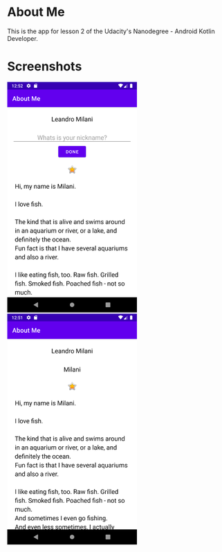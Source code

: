 # About Me
This is the app for lesson 2 of the Udacity's Nanodegree - Android Kotlin Developer.

# Screenshots

<img src="screenshots/screen1.png" width="300"/> <img src="screenshots/screen2.png" width="300"/>
